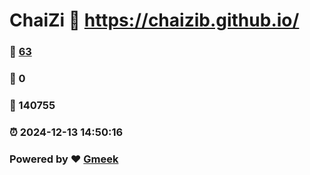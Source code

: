 # ChaiZi :link: https://chaizib.github.io/ 
### :page_facing_up: [63](https://chaizib.github.io//tag.html) 
### :speech_balloon: 0 
### :hibiscus: 140755 
### :alarm_clock: 2024-12-13 14:50:16 
### Powered by :heart: [Gmeek](https://github.com/Meekdai/Gmeek)
